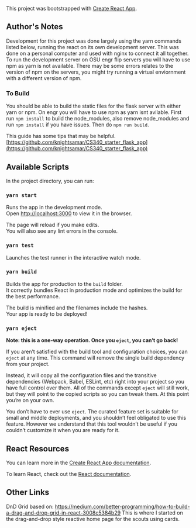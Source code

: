 This project was bootstrapped with [Create React App](https://github.com/facebook/create-react-app).

## Author's Notes

Development for this project was done largely using the yarn commands listed below, running the react on its own development server. This was done on a personal computer and used with nginx to connect it all together. To run the development server on OSU engr flip servers you will have to use npm as yarn is not available. There may be some errors relates to the version of npm on the servers, you might try running a virtual enviornment with a different version of npm.

### To Build

You should be able to build the static files for the flask server with either yarn or npm. On engr you will have to use npm as yarn isnt avilable. First run `npm install` to build the node_modules, also remove node_modules and run `npm install` if you have issues. Then do `npm run build`.

This guide has some tips that may be helpful. [https://github.com/knightsamar/CS340_starter_flask_app](https://github.com/knightsamar/CS340_starter_flask_app)

## Available Scripts

In the project directory, you can run:

### `yarn start`

Runs the app in the development mode.<br />
Open [http://localhost:3000](http://localhost:3000) to view it in the browser.

The page will reload if you make edits.<br />
You will also see any lint errors in the console.

### `yarn test`

Launches the test runner in the interactive watch mode.<br />

### `yarn build`

Builds the app for production to the `build` folder.<br />
It correctly bundles React in production mode and optimizes the build for the best performance.

The build is minified and the filenames include the hashes.<br />
Your app is ready to be deployed!


### `yarn eject`

**Note: this is a one-way operation. Once you `eject`, you can’t go back!**

If you aren’t satisfied with the build tool and configuration choices, you can `eject` at any time. This command will remove the single build dependency from your project.

Instead, it will copy all the configuration files and the transitive dependencies (Webpack, Babel, ESLint, etc) right into your project so you have full control over them. All of the commands except `eject` will still work, but they will point to the copied scripts so you can tweak them. At this point you’re on your own.

You don’t have to ever use `eject`. The curated feature set is suitable for small and middle deployments, and you shouldn’t feel obligated to use this feature. However we understand that this tool wouldn’t be useful if you couldn’t customize it when you are ready for it.

## React Resources

You can learn more in the [Create React App documentation](https://facebook.github.io/create-react-app/docs/getting-started).

To learn React, check out the [React documentation](https://reactjs.org/).

## Other Links

DnD Grid based on: https://medium.com/better-programming/how-to-build-a-drag-and-drop-grid-in-react-3008c5384b29
This is where I started on the drag-and-drop style reactive home page for the scouts using cards.
